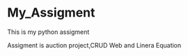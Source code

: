 # My_Assigment
This is my python assigment

Assigment is auction project,CRUD Web and Linera Equation
